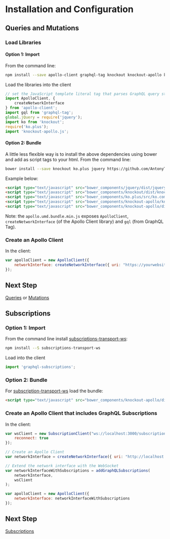 # Installation and Configuration

## Queries and Mutations

### Load Libraries
#### Option 1: Import
From the command line:
```sh
npm install --save apollo-client graphql-tag knockout knockout-apollo ko.plus jquery
```

Load the libraries into the client
```javascript
// set the JavaScript template literal tag that parses GraphQL query strings into the standard GraphQL AST
import ApolloClient, {
    createNetworkInterface
} from 'apollo-client';
import gql from 'graphql-tag';
global.jQuery = require('jquery');
import ko from 'knockout';
require('ko.plus');
import 'knockout-apollo.js';
```


#### Option 2: Bundle
A little less flexible way is to install the above dependencies using bower and add as script tags to your html.  From the command line:
```sh
bower install --save knockout ko.plus jquery https://github.com/AntonyThorpe/knockout-apollo.git
```
Example below:
```html
<script type="text/javascript" src="bower_components/jquery/dist/jquery.min.js"></script>
<script type="text/javascript" src="bower_components/knockout/dist/knockout.js"></script>
<script type="text/javascript" src="bower_components/ko.plus/src/ko.command.js"></script>
<script type="text/javascript" src="bower_components/knockout-apollo/knockout-apollo.js"></script>
<script type="text/javascript" src="bower_components/knockout-apollo/dist/apollo.umd.bundle.min.js"></script>
```
Note: the `apollo.umd.bundle.min.js` exposes `ApolloClient`, `createNetworkInterface` (of the Apollo Client library) and `gql` (from GraphQL Tag).


### Create an Apollo Client
In the client:
```javascript
var apolloClient = new ApolloClient({
    networkInterface: createNetworkInterface({ uri: "https://yourwebsite.net/graphql"})
});
```

## Next Step
[Queries](queries.md) or [Mutations](mutations.md)


## Subscriptions
### Option 1: Import
From the command line install [subscriptions-transport-ws](https://github.com/apollographql/subscriptions-transport-ws):
```sh
npm install --S subscriptions-transport-ws
```

Load into the client
```javascript
import 'graphql-subscriptions';
```

### Option 2: Bundle
For [subscription-transport-ws](https://github.com/apollographql/subscriptions-transport-ws) load the bundle:
```html
<script type="text/javascript" src="bower_components/knockout-apollo/dist/subscription-transport-ws.umd.bundle.min.js"></script>
```

### Create an Apollo Client that includes GraphQL Subscriptions
In the client:
```javascript
var wsClient = new SubscriptionClient("ws://localhost:3000/subscriptions", {
    reconnect: true
});

// Create an Apollo Client
var networkInterface = createNetworkInterface({ uri: "http://localhost:3000/graphql"});

// Extend the network interface with the WebSocket
var networkInterfaceWithSubscriptions = addGraphQLSubscriptions(
    networkInterface,
    wsClient
);

var apolloClient = new ApolloClient({
    networkInterface: networkInterfaceWithSubscriptions
});
```

## Next Step
[Subscriptions](subscriptions.md)



